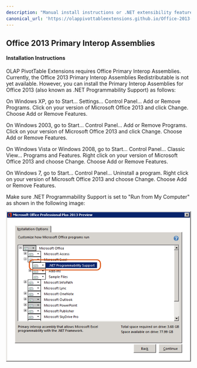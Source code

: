 ```yaml
---
description: "Manual install instructions or .NET extensibility features in Office 2013"
canonical_url: 'https://olappivottableextensions.github.io/Office-2013-Primary-Interop-Assemblies'
---
```

## Office 2013 Primary Interop Assemblies

#### Installation Instructions

OLAP PivotTable Extensions requires Office Primary Interop Assemblies. Currently, the Office 2013 Primary Interop Assemblies Redistributable is not yet available. However, you can install the Primary Interop Assemblies for Office 2013 (also known as .NET Programmability Support) as follows:

On Windows XP, go to Start... Settings... Control Panel... Add or Remove Programs. Click on your version of Microsoft Office 2013 and click Change. Choose Add or Remove Features.

On Windows 2003, go to Start... Control Panel... Add or Remove Programs. Click on your version of Microsoft Office 2013 and click Change. Choose Add or Remove Features.

On Windows Vista or Windows 2008, go to Start... Control Panel... Classic View... Programs and Features. Right click on your version of Microsoft Office 2013 and choose Change. Choose Add or Remove Features.

On Windows 7, go to Start... Control Panel... Uninstall a program. Right click on your version of Microsoft Office 2013 and choose Change. Choose Add or Remove Features.

Make sure .NET Programmability Support is set to "Run from My Computer" as shown in the following image:

![](Office%202013%20Primary%20Interop%20Assemblies_Office2013PIA.png)